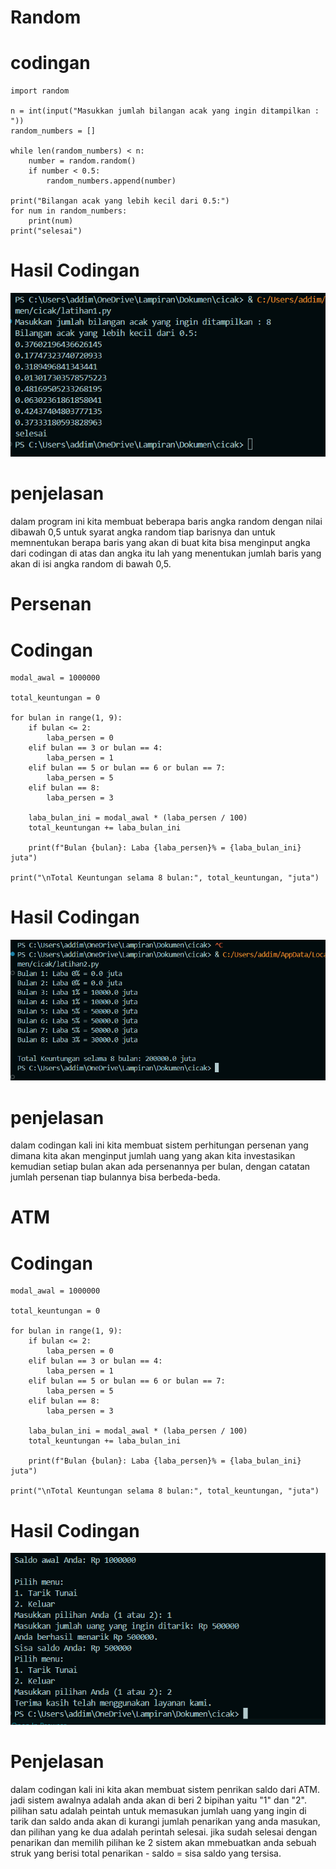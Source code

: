 # Random 
# codingan 
```
import random

n = int(input("Masukkan jumlah bilangan acak yang ingin ditampilkan : "))
random_numbers = []

while len(random_numbers) < n:
    number = random.random()
    if number < 0.5:
        random_numbers.append(number)

print("Bilangan acak yang lebih kecil dari 0.5:")
for num in random_numbers:
    print(num)
print("selesai")
```
# Hasil Codingan 
![flowchart](output_random.png) 
# penjelasan 
dalam program ini kita membuat beberapa baris angka random dengan nilai dibawah 0,5 untuk syarat angka random tiap barisnya dan untuk memnentukan berapa baris yang akan di buat kita bisa menginput angka dari codingan di atas dan angka itu lah yang menentukan jumlah baris yang akan di isi angka random di bawah 0,5. 

# Persenan 
# Codingan 
```
modal_awal = 1000000

total_keuntungan = 0

for bulan in range(1, 9): 
    if bulan <= 2:
        laba_persen = 0    
    elif bulan == 3 or bulan == 4:
        laba_persen = 1     
    elif bulan == 5 or bulan == 6 or bulan == 7:
        laba_persen = 5    
    elif bulan == 8:
        laba_persen = 3    
    
    laba_bulan_ini = modal_awal * (laba_persen / 100)
    total_keuntungan += laba_bulan_ini

    print(f"Bulan {bulan}: Laba {laba_persen}% = {laba_bulan_ini} juta")

print("\nTotal Keuntungan selama 8 bulan:", total_keuntungan, "juta")
```
# Hasil Codingan 
![flowchart](output_persenan.png)
# penjelasan
dalam codingan kali ini kita membuat sistem perhitungan persenan yang dimana kita akan menginput jumlah uang yang akan kita investasikan kemudian setiap bulan akan ada persenannya per bulan, dengan catatan jumlah persenan tiap bulannya bisa berbeda-beda.

# ATM
# Codingan
```
modal_awal = 1000000

total_keuntungan = 0

for bulan in range(1, 9): 
    if bulan <= 2:
        laba_persen = 0    
    elif bulan == 3 or bulan == 4:
        laba_persen = 1     
    elif bulan == 5 or bulan == 6 or bulan == 7:
        laba_persen = 5    
    elif bulan == 8:
        laba_persen = 3    
    
    laba_bulan_ini = modal_awal * (laba_persen / 100)
    total_keuntungan += laba_bulan_ini

    print(f"Bulan {bulan}: Laba {laba_persen}% = {laba_bulan_ini} juta")

print("\nTotal Keuntungan selama 8 bulan:", total_keuntungan, "juta")
```
# Hasil Codingan
![flowchart](output_ATM.png)
# Penjelasan
dalam codingan kali ini kita akan membuat sistem penrikan saldo dari ATM. jadi sistem awalnya adalah anda akan di beri 2 bipihan yaitu "1" dan "2". pilihan satu adalah peintah untuk memasukan jumlah uang yang ingin di tarik dan saldo anda akan di kurangi jumlah penarikan yang anda masukan, dan pilihan yang ke dua adalah perintah selesai. jika sudah selesai dengan penarikan dan memilih pilihan ke 2 sistem akan mmebuatkan anda sebuah struk yang berisi total penarikan - saldo = sisa saldo yang tersisa.
